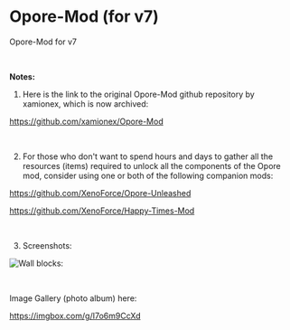 # Opore-Mod (for v7)
Opore-Mod for v7

<br>

**Notes:**

1. Here is the link to the original Opore-Mod github repository by xamionex, which is now archived:

https://github.com/xamionex/Opore-Mod

<br>

2. For those who don't want to spend hours and days to gather all the resources (items) required to unlock all the components of the Opore mod, consider using one or both of the following companion mods:

https://github.com/XenoForce/Opore-Unleashed

https://github.com/XenoForce/Happy-Times-Mod

<br>

3. Screenshots:

![Wall blocks:](https://images2.imgbox.com/26/98/ocR8onqd_o.png)


<br>

Image Gallery (photo album) here:

https://imgbox.com/g/I7o6m9CcXd

<br>
